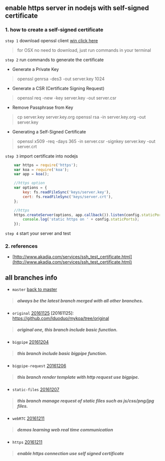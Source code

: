 
## enable https server in nodejs with self-signed certificate
### 1. how to create a self-signed certificate
`step 1` download openssl client
 [win click here](http://slproweb.com/products/Win32OpenSSL.html)
 > for OSX no need to download, just run commands in your terminal

`step 2` run commands to generate the certificate
+ Generate a Private Key
 > openssl genrsa -des3 -out server.key 1024

+ Generate a CSR (Certificate Signing Request)
 > openssl req -new -key server.key -out server.csr

+ Remove Passphrase from Key
 > cp server.key server.key.org
 > openssl rsa -in server.key.org -out server.key

+ Generating a Self-Signed Certificate
 > openssl x509 -req -days 365 -in server.csr -signkey server.key -out server.crt

`step 3` import certificate into nodejs
``` javascript
    var https = require('https');
    var koa = require('koa');
    var app = koa();

    //https option
    var options = {
        key: fs.readFileSync('keys/server.key'),
        cert: fs.readFileSync('keys/server.crt'),
    };

    //https
    https.createServer(options, app.callback()).listen(config.staticPorts, function () {
        console.log('static https on ' + config.staticPorts);
    });

```
`step 4` start your server and test

### 2. references
 + [http://www.akadia.com/services/ssh_test_certificate.html](http://www.akadia.com/services/ssh_test_certificate.html)


## all branches info

+ `master` [back to master](https://github.com/lduoduo/mykoa)
 > ##### always be the latest branch merged with all other branches.

+ `original` [20161125](https://github.com/lduoduo/mykoa/tree/original)
[20161125]: https://github.com/lduoduo/mykoa/tree/original
 > ##### original one, this branch include basic function.
 
+ `bigpipe` [20161204](https://github.com/lduoduo/mykoa/tree/bigpipe)
 > ##### this branch include basic bigpipe function.

+ `bigpipe-request` [20161206](https://github.com/lduoduo/mykoa/tree/bigpipe-request)
 > ##### this branch render template with http request use bigpipe.

+ `static-files` [20161207](https://github.com/lduoduo/mykoa/tree/static-files)
 > ##### this branch manage request of static files such as js/css/png/jpg files.

+ `webRTC` [20161211](https://github.com/lduoduo/mykoa/tree/webRTC)
 > ##### demos learning web real time communication

+ `https` [20161211](https://github.com/lduoduo/mykoa/tree/https)
 > ##### enable https connection use self signed certificate

